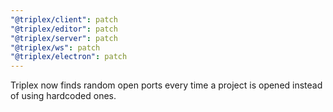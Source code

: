 ```yaml
---
"@triplex/client": patch
"@triplex/editor": patch
"@triplex/server": patch
"@triplex/ws": patch
"@triplex/electron": patch
---
```


Triplex now finds random open ports every time a project is opened instead of
using hardcoded ones.
